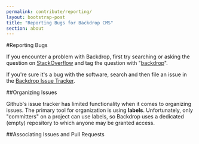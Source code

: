 ```yaml
---
permalink: contribute/reporting/
layout: bootstrap-post
title: "Reporting Bugs for Backdrop CMS"
section: about
---
```


#Reporting Bugs

If you encounter a problem with Backdrop, first try searching or asking the question on [StackOverflow](http://stackoverflow.com/questions/tagged/backdrop) and tag the question with "[backdrop](http://stackoverflow.com/questions/tagged/backdrop)".

If you're sure it's a bug with the software, search and then file an issue in the [Backdrop Issue Tracker](http://github.com/backdrop/backdrop-issues/issues).

##Organizing Issues

Github's issue tracker has limited functionality when it comes to organizing issues. The primary tool for organization is using **labels**. Unfortunately, only "committers" on a project can use labels, so Backdrop uses a dedicated (empty) repository to which anyone may be granted access.



##Associating Issues and Pull Requests


